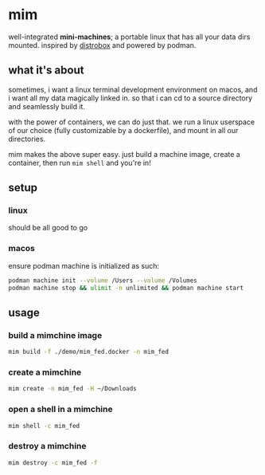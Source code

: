 
# mim

well-integrated **mini-machines**; a portable linux that has all your data dirs mounted. inspired by [distrobox](https://github.com/89luca89/distrobox) and powered by podman.

## what it's about

sometimes, i want a linux terminal development environment on macos, and i want all my data magically linked in. so that i can cd to a source directory and seamlessly build it.

with the power of containers, we can do just that. we run a linux userspace of our choice (fully customizable by a dockerfile), and mount in all our directories.

mim makes the above super easy. just build a machine image, create a container, then run `mim shell` and you're in!

## setup

### linux

should be all good to go

### macos

ensure podman machine is initialized as such:

```sh
podman machine init --volume /Users --volume /Volumes
podman machine stop && ulimit -n unlimited && podman machine start
```

## usage

### build a mimchine image

```sh
mim build -f ./demo/mim_fed.docker -n mim_fed
```

### create a mimchine

```sh
mim create -n mim_fed -H ~/Downloads
```

### open a shell in a mimchine

```sh
mim shell -c mim_fed
```

### destroy a mimchine

```sh
mim destroy -c mim_fed -f
```
